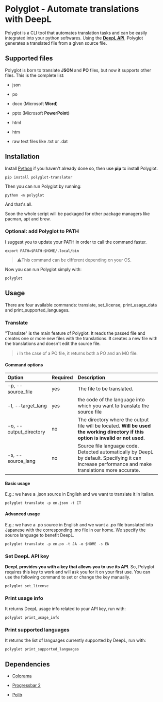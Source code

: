 # Polyglot - Automate translations with DeepL

Polyglot is a CLI tool that automates translation tasks and can be easily integrated into your python softwares.
Using the [**DeepL API**](https://www.deepl.com/it/docs-api/), Polyglot generates a translated file from a given source file.

## Supported files

Polyglot is born to translate **JSON** and **PO** files, but now it supports other files. This is the complete list:

- json

- po

- docx (Microsoft **Word**)

- pptx (Microsoft **PowerPoint**)

- html

- htm

- raw text files like .txt or .dat

## Installation

Install [Python](https://www.python.org/) if you haven't already done so, then use **pip** to install Polyglot.

```shell
pip install polyglot-translator
```

Then you can run Polyglot by running:

```shell
python -m polyglot
```

And that's all.

Soon the whole script will be packaged for other package managers like pacman, apt and brew.

### Optional: add Polyglot to PATH

I suggest you to update your PATH in order to call the command faster.

```shell
export PATH=$PATH:$HOME/.local/bin
```

> ⚠️This command can be different depending on your OS.

Now you can run Polyglot simply with:

```shell
polyglot
```

## Usage

There are four available commands: translate, set_license, print_usage_data and print_supported_languages.

### Translate

"Translate" is the main feature of Polyglot. It reads the passed file and creates one or more new files with the translations. It creates a new file with the translations and doesn't edit the source file.

> ℹ️ In the case of a PO file, it returns both a PO and an MO file.

#### Command options

| Option                 | Required | Description                                                                                                                                        |
| :--------------------- | :------- | :------------------------------------------------------------------------------------------------------------------------------------------------- |
| -p, --source_file      | yes      | The file to be translated.                                                                                                                         |
| -t, --target_lang      | yes      | the code of the language into which you want to translate the source file                                                                          |
| -o, --output_directory | no       | The directory where the output file will be located. **Will be used the working directory if this option is invalid or not used**.                 |
| -s, --source_lang      | no       | Source file language code. Detected automatically by DeepL by default. Specifying it can increase performance and make translations more accurate. |

#### Basic usage

E.g.: we have a .json source in English and we want to translate it in Italian.

```shell
polyglot translate -p en.json -t IT
```

#### Advanced usage

E.g.: we have a .po source in English and we want a .po file translated into Japanese with the corresponding .mo file in our home. We specify the source language to benefit DeepL.

```shell
polyglot translate -p en.po -t JA -o $HOME -s EN
```

### Set DeepL API key

**DeepL provides you with a key that allows you to use its API**. So, Polyglot requires this key to work and will ask you for it on your first use. You can use the following command to set or change the key manually.

```shell
polyglot set_license
```

### Print usage info

It returns DeepL usage info related to your API key, run with:

```shell
polyglot print_usage_info
```

### Print supported languages

It returns the list of languages currently supported by DeepL, run with:

```shell
polyglot print_supported_languages
```

## Dependencies

- [Colorama](https://github.com/tartley/colorama)

- [Progressbar 2](https://github.com/WoLpH/python-progressbar)

- [Polib](https://github.com/izimobil/polib/)
